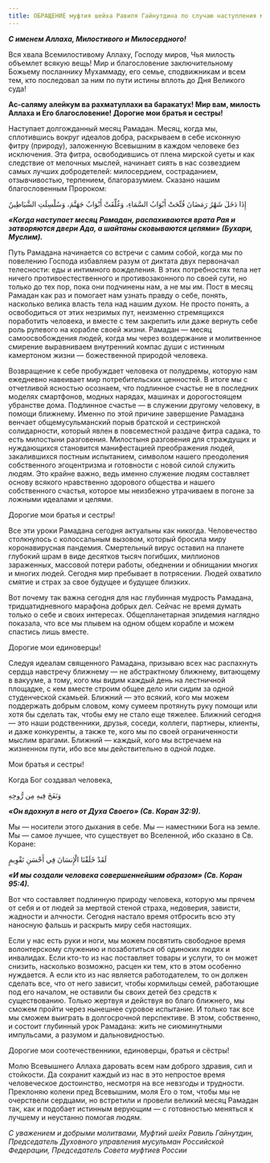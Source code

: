 ```yaml
---
title: ОБРАЩЕНИЕ муфтия шейха Равиля Гайнутдина по случаю наступления месяца Рамадан 1441 года Хиджры (2020 г.)
---
```


***С именем Аллаха, Милостивого и Милосердного!***

Вся хвала Всемилостивому Аллаху, Господу миров, Чья милость объемлет всякую вещь! Мир и благословение заключительному Божьему посланнику Мухаммаду, его семье, сподвижникам и всем тем, кто последовал за ним по пути истины вплоть до Дня Великого суда!

**Ас-саляму алейкум ва рахматуллахи ва баракатух!
Мир вам, милость Аллаха и Его благословение!
Дорогие мои братья и сестры!**

Наступает долгожданный месяц Рамадан. Месяц, когда мы, сплотившись вокруг идеалов добра, раскрываем в себе исконную фитру (природу), заложенную Всевышним в каждом человеке без исключения. Эта фитра, освободившись от плена мирской суеты и как следствие от мелочных мыслей, начинает сиять в нас созвездием самых лучших добродетелей: милосердием, состраданием, отзывчивостью, терпением, благоразумием. Сказано нашим благословенным Пророком:

إِذَا دَخَلَ شَهْرُ رَمَضَانَ فُتِّحَتْ أَبْوَابُ السَّمَاءِ، وَغُلِّقَتْ أَبْوَابُ جَهَنَّمَ، وَسُلْسِلَتِ الشَّيَاطِينُ

***«Когда наступает месяц Рамадан, распахиваются врата Рая и затворяются двери Ада, а шайтаны сковываются цепями» (Бухари, Муслим).***

Путь Рамадана начинается со встречи с самим собой, когда мы по повелению Господа избавляем разум от диктата двух первоначал телесности: еды и интимного вожделения. В этих потребностях тела нет ничего противоестественного и противозаконного по своей сути, но только до тех пор, пока они подчинены нам, а не мы им. Пост в месяц Рамадан как раз и помогает нам узнать правду о себе, понять, насколько велика власть тела над нашим духом. Не просто понять, а освободиться от этих незримых пут, неизменно стремящихся поработить человека, и вместе с тем закрепить или даже вернуть себе роль рулевого на корабле своей жизни. Рамадан — месяц самоосвобождения людей, когда мы через воздержание и молитвенное смирение выравниваем внутренний компас души с истинным камертоном жизни — божественной природой человека.

Возвращение к себе пробуждает человека от полудремы, которую нам ежедневно навеивает мир потребительских ценностей. В итоге мы с отчетливой ясностью осознаем, что подлинное счастье не в последних моделях смартфонов, модных нарядах, машинах и дорогостоящем убранстве дома. Подлинное счастье — в служении другому человеку, в помощи ближнему. Именно по этой причине завершение Рамадана венчает общемусульманский порыв братской и сестринской солидарности, который явлен в повсеместной раздаче фитра садака, то есть милостыни разговения. Милостыня разговения для страждущих и нуждающихся становится манифестацией преображения людей, закалившихся постным испытанием, символом нашего преодоления собственного эгоцентризма и готовности с новой силой служить людям. Это крайне важно, ведь именно служение людям составляет основу всякого нравственно здорового общества и нашего собственного счастья, которое мы неизбежно утрачиваем в погоне за ложными идеалами и целями.

Дорогие мои братья и сестры!

Все эти уроки Рамадана сегодня актуальны как никогда. Человечество столкнулось с колоссальным вызовом, который бросила миру коронавирусная пандемия. Смертельный вирус оставил на планете глубокий шрам в виде десятков тысяч погибших, миллионов зараженных, массовой потери работы, обеднении и обнищании многих и многих людей. Сегодня мир пребывает в потрясении. Людей охватило смятие и страх за свое будущее и будущее близких.

Вот почему так важна сегодня для нас глубинная мудрость Рамадана, тридцатидневного марафона добрых дел. Сейчас не время думать только о себе и своих интересах. Общепланетарная эпидемия наглядно показала, что все мы плывем на одном общем корабле и можем спастись лишь вместе.

Дорогие мои единоверцы!

Следуя идеалам священного Рамадана, призываю всех нас распахнуть сердца навстречу ближнему — не абстрактному ближнему, витающему в вакууме, а тому, кого мы видим каждый день на лестничной площадке, с кем вместе строим общее дело или сидим за одной студенческой скамьей. Ближний — это всякий, кого мы можем поддержать добрым словом, кому сумеем протянуть руку помощи или хотя бы сделать так, чтобы ему не стало еще тяжелее. Ближний сегодня — это наши родственники, друзья, соседи, коллеги, партнеры, клиенты, и даже конкуренты, а также те, кого мы по своей ограниченности мыслим врагами. Ближний — каждый, кого мы встречаем на жизненном пути, ибо все мы действительно в одной лодке.

Мои братья и сестры!

Когда Бог создавал человека,

وَنَفَخَ فِيهِ مِن رُّوحِهِ

***«Он вдохнул в него от Духа Своего» (Св. Коран 32:9).***

Мы — носители этого дыхания в себе. Мы — наместники Бога на земле. Мы — самое лучшее, что существует во Вселенной, ибо сказано в Св. Коране:

لَقَدْ خَلَقْنَا الْإِنسَانَ فِي أَحْسَنِ تَقْوِيمٍ

***«И мы создали человека совершеннейшим образом» (Св. Коран 95:4).***

Вот что составляет подлинную природу человека, которую мы прячем от себя и от людей за мертвой стеной страха, недоверия, зависти, жадности и алчности. Сегодня настало время отбросить всю эту наносную фальшь и раскрыть миру себя настоящих.

Если у нас есть руки и ноги, мы можем посвятить свободное время волонтерскому служению и позаботиться об одиноких людях и инвалидах. Если кто-то из нас поставляет товары и услуги, то он может снизить, насколько возможно, расцен ки тем, кто в этом особенно нуждается. А если кто из нас является работодателем, то он должен сделать все, что от него зависит, чтобы кормильцы семей, работающие под его началом, не оставили бы своих детей без средств к существованию. Только жертвуя и действуя во благо ближнего, мы сможем пройти через нынешнее суровое испытание. И только так все мы сможем выиграть в долгосрочной перспективе. В этом, собственно, и состоит глубинный урок Рамадана: жить не сиюминутными импульсами, а разумом и дальновидностью.

Дорогие мои соотечественники, единоверцы, братья и сёстры!

Молю Всевышнего Аллаха даровать всем нам доброго здравия, сил и стойкости. Да сохранит каждый из нас в это непростое время человеческое достоинство, несмотря на все невзгоды и трудности. Преклоняю колени пред Всевышним, моля Его о том, чтобы мы не очерствели сердцами, но встретили и провели великий месяц Рамадан так, как и подобает истинным верующим — с готовностью меняться к лучшему и неустанно помогая людям.

_С уважением и добрыми молитвами, Муфтий шейх Равиль Гайнутдин, Председатель Духовного управления мусульман Российской Федерации, Председатель Совета муфтиев России_
